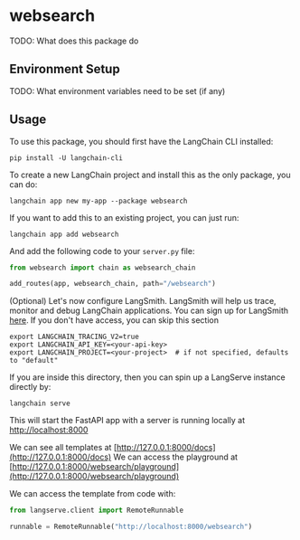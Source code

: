 # websearch

TODO: What does this package do

## Environment Setup

TODO: What environment variables need to be set (if any)

## Usage

To use this package, you should first have the LangChain CLI installed:

```shell
pip install -U langchain-cli
```

To create a new LangChain project and install this as the only package, you can do:

```shell
langchain app new my-app --package websearch
```

If you want to add this to an existing project, you can just run:

```shell
langchain app add websearch
```

And add the following code to your `server.py` file:
```python
from websearch import chain as websearch_chain

add_routes(app, websearch_chain, path="/websearch")
```

(Optional) Let's now configure LangSmith. 
LangSmith will help us trace, monitor and debug LangChain applications. 
You can sign up for LangSmith [here](https://smith.langchain.com/). 
If you don't have access, you can skip this section


```shell
export LANGCHAIN_TRACING_V2=true
export LANGCHAIN_API_KEY=<your-api-key>
export LANGCHAIN_PROJECT=<your-project>  # if not specified, defaults to "default"
```

If you are inside this directory, then you can spin up a LangServe instance directly by:

```shell
langchain serve
```

This will start the FastAPI app with a server is running locally at 
[http://localhost:8000](http://localhost:8000)

We can see all templates at [http://127.0.0.1:8000/docs](http://127.0.0.1:8000/docs)
We can access the playground at [http://127.0.0.1:8000/websearch/playground](http://127.0.0.1:8000/websearch/playground)  

We can access the template from code with:

```python
from langserve.client import RemoteRunnable

runnable = RemoteRunnable("http://localhost:8000/websearch")
```